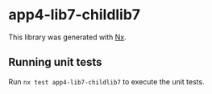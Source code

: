 # app4-lib7-childlib7

This library was generated with [Nx](https://nx.dev).

## Running unit tests

Run `nx test app4-lib7-childlib7` to execute the unit tests.
